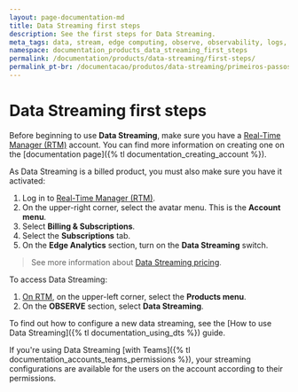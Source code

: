 ```yaml
---
layout: page-documentation-md
title: Data Streaming first steps
description: See the first steps for Data Streaming.
meta_tags: data, stream, edge computing, observe, observability, logs, events
namespace: documentation_products_data_streaming_first_steps
permalink: /documentation/products/data-streaming/first-steps/
permalink_pt-br: /documentacao/produtos/data-streaming/primeiros-passos/
---
```


# Data Streaming first steps

Before beginning to use **Data Streaming**, make sure you have a [Real-Time Manager (RTM)](https://manager.azion.com/) account. You can find more information on creating one on the [documentation page]({% tl documentation_creating_account %}).

As Data Streaming is a billed product, you must also make sure you have it activated:

1. Log in to [Real-Time Manager (RTM)](https://manager.azion.com/).
2. On the upper-right corner, select the avatar menu. This is the **Account menu**.
3. Select **Billing & Subscriptions**.
4. Select the **Subscriptions** tab.
5. On the **Edge Analytics** section, turn on the **Data Streaming** switch.

> See more information about [Data Streaming pricing](https://www.azion.com/en/pricing/).

To access Data Streaming:

1. [On RTM](https://manager.azion.com/), on the upper-left corner, select the **Products menu**.
2. On the **OBSERVE** section, select **Data Streaming**.

To find out how to configure a new data streaming, see the [How to use Data Streaming]({% tl documentation_using_dts %}) guide.

If you're using Data Streaming [with Teams]({% tl documentation_accounts_teams_permissions %}), your streaming configurations are available for the users on the account according to their permissions.
